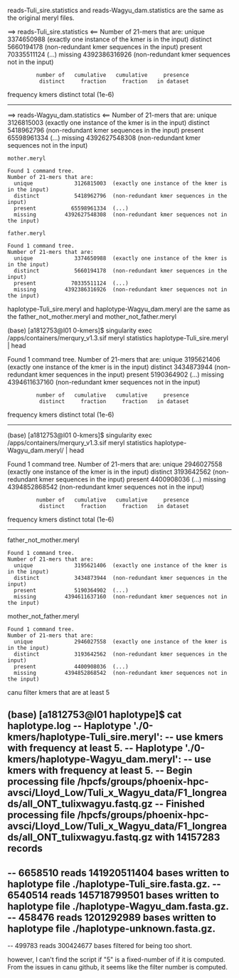 reads-Tuli_sire.statistics and reads-Wagyu_dam.statistics are the same as the original meryl files.

==> reads-Tuli_sire.statistics <==
Number of 21-mers that are:
  unique             3374650988  (exactly one instance of the kmer is in the input)
  distinct           5660194178  (non-redundant kmer sequences in the input)
  present           70335511124  (...)
  missing         4392386316926  (non-redundant kmer sequences not in the input)

             number of   cumulative   cumulative     presence
              distinct     fraction     fraction   in dataset
frequency        kmers     distinct        total       (1e-6)
--------- ------------ ------------ ------------ ------------

==> reads-Wagyu_dam.statistics <==
Number of 21-mers that are:
  unique             3126815003  (exactly one instance of the kmer is in the input)
  distinct           5418962796  (non-redundant kmer sequences in the input)
  present           65598961334  (...)
  missing         4392627548308  (non-redundant kmer sequences not in the input)


`mother.meryl`

    Found 1 command tree.
    Number of 21-mers that are:
      unique             3126815003  (exactly one instance of the kmer is in the input)
      distinct           5418962796  (non-redundant kmer sequences in the input)
      present           65598961334  (...)
      missing         4392627548308  (non-redundant kmer sequences not in the input)

`father.meryl`

    Found 1 command tree.
    Number of 21-mers that are:
      unique             3374650988  (exactly one instance of the kmer is in the input)
      distinct           5660194178  (non-redundant kmer sequences in the input)
      present           70335511124  (...)
      missing         4392386316926  (non-redundant kmer sequences not in the input)


haplotype-Tuli_sire.meryl and haplotype-Wagyu_dam.meryl are the same as the father_not_mother.meryl and mother_not_father.meryl

(base) [a1812753@l01 0-kmers]$ singularity exec /apps/containers/merqury_v1.3.sif meryl statistics haplotype-Tuli_sire.meryl | head

Found 1 command tree.
Number of 21-mers that are:
  unique             3195621406  (exactly one instance of the kmer is in the input)
  distinct           3434873944  (non-redundant kmer sequences in the input)
  present            5190364902  (...)
  missing         4394611637160  (non-redundant kmer sequences not in the input)

             number of   cumulative   cumulative     presence
              distinct     fraction     fraction   in dataset
frequency        kmers     distinct        total       (1e-6)
--------- ------------ ------------ ------------ ------------
(base) [a1812753@l01 0-kmers]$ singularity exec /apps/containers/merqury_v1.3.sif meryl statistics haplotype-Wagyu_dam.meryl/ | head

Found 1 command tree.
Number of 21-mers that are:
  unique             2946027558  (exactly one instance of the kmer is in the input)
  distinct           3193642562  (non-redundant kmer sequences in the input)
  present            4400908036  (...)
  missing         4394852868542  (non-redundant kmer sequences not in the input)

             number of   cumulative   cumulative     presence
              distinct     fraction     fraction   in dataset
frequency        kmers     distinct        total       (1e-6)
--------- ------------ ------------ ------------ ------------

father_not_mother.meryl

    Found 1 command tree.
    Number of 21-mers that are:
      unique             3195621406  (exactly one instance of the kmer is in the input)
      distinct           3434873944  (non-redundant kmer sequences in the input)
      present            5190364902  (...)
      missing         4394611637160  (non-redundant kmer sequences not in the input)

mother_not_father.meryl

    Found 1 command tree.
    Number of 21-mers that are:
      unique             2946027558  (exactly one instance of the kmer is in the input)
      distinct           3193642562  (non-redundant kmer sequences in the input)
      present            4400908036  (...)
      missing         4394852868542  (non-redundant kmer sequences not in the input)


canu filter kmers that are at least 5

(base) [a1812753@l01 haplotype]$ cat haplotype.log
--  Haplotype './0-kmers/haplotype-Tuli_sire.meryl':
--   use kmers with frequency at least 5.
--  Haplotype './0-kmers/haplotype-Wagyu_dam.meryl':
--   use kmers with frequency at least 5.
-- Begin    processing file /hpcfs/groups/phoenix-hpc-avsci/Lloyd_Low/Tuli_x_Wagyu_data/F1_longreads/all_ONT_tulixwagyu.fastq.gz
-- Finished processing file /hpcfs/groups/phoenix-hpc-avsci/Lloyd_Low/Tuli_x_Wagyu_data/F1_longreads/all_ONT_tulixwagyu.fastq.gz with 14157283 records
--
--  6658510 reads 141920511404 bases written to haplotype file ./haplotype-Tuli_sire.fasta.gz.
--  6540514 reads 145718799501 bases written to haplotype file ./haplotype-Wagyu_dam.fasta.gz.
--   458476 reads   1201292989 bases written to haplotype file ./haplotype-unknown.fasta.gz.
--
--   499783 reads    300424677 bases filtered for being too short.

however, I can't find the script if "5" is a fixed-number of if it is computed. From the issues in canu github, it seems like the filter number is computed.
